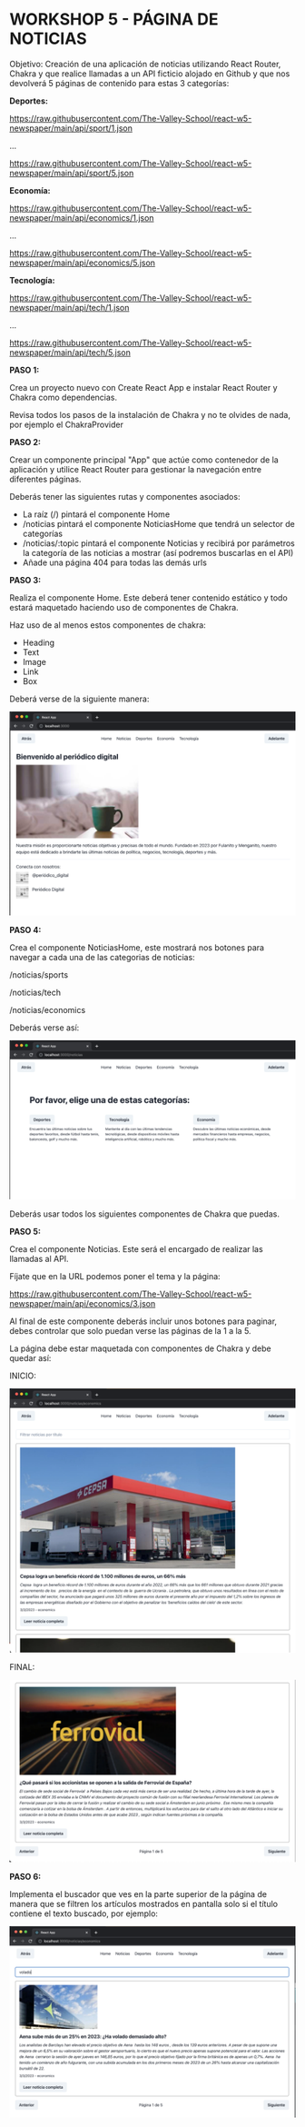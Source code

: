 # WORKSHOP 5 - PÁGINA DE NOTICIAS

Objetivo: Creación de una aplicación de noticias utilizando React Router, Chakra y que realice llamadas a un API ficticio alojado en Github y que nos devolverá 5 páginas de contenido para estas 3 categorías:

**Deportes:**

<https://raw.githubusercontent.com/The-Valley-School/react-w5-newspaper/main/api/sport/1.json>

...

<https://raw.githubusercontent.com/The-Valley-School/react-w5-newspaper/main/api/sport/5.json>

**Economía:**

<https://raw.githubusercontent.com/The-Valley-School/react-w5-newspaper/main/api/economics/1.json>

...

<https://raw.githubusercontent.com/The-Valley-School/react-w5-newspaper/main/api/economics/5.json>

**Tecnología:**

<https://raw.githubusercontent.com/The-Valley-School/react-w5-newspaper/main/api/tech/1.json>

...

<https://raw.githubusercontent.com/The-Valley-School/react-w5-newspaper/main/api/tech/5.json>

**PASO 1:**

Crea un proyecto nuevo con Create React App e instalar React Router y Chakra como dependencias.

Revisa todos los pasos de la instalación de Chakra y no te olvides de nada, por ejemplo el ChakraProvider

**PASO 2:**

Crear un componente principal "App" que actúe como contenedor de la aplicación y utilice React Router para gestionar la navegación entre diferentes páginas.

Deberás tener las siguientes rutas y componentes asociados:

- La raíz (/) pintará el componente Home
- /noticias pintará el componente NoticiasHome que tendrá un selector de categorías
- /noticias/:topic pintará el componente Noticias y recibirá por parámetros la categoría de las noticias a mostrar (así podremos buscarlas en el API)
- Añade una página 404 para todas las demás urls

**PASO 3:**

Realiza el componente Home. Este deberá tener contenido estático y todo estará maquetado haciendo uso de componentes de Chakra.

Haz uso de al menos estos componentes de chakra:

- Heading
- Text
- Image
- Link
- Box

Deberá verse de la siguiente manera:

![Untitled](/assets/Untitled.png)

**PASO 4:**

Crea el componente NoticiasHome, este mostrará nos botones para navegar a cada una de las categorias de noticias:

/noticias/sports

/noticias/tech

/noticias/economics

Deberás verse así:

![Untitled](/assets/Untitled%201.png)

Deberás usar todos los siguientes componentes de Chakra que puedas.

**PASO 5:**

Crea el componente Noticias. Este será el encargado de realizar las llamadas al API.

Fíjate que en la URL podemos poner el tema y la página:

<https://raw.githubusercontent.com/The-Valley-School/react-w5-newspaper/main/api/economics/3.json>

Al final de este componente deberás incluir unos botones para paginar, debes controlar que solo puedan verse las páginas de la 1 a la 5.

La página debe estar maquetada con componentes de Chakra y debe quedar así:

INICIO:

![Untitled](/assets/Untitled%202.png)

FINAL:

![Untitled](/assets/Untitled%203.png)

**PASO 6:**

Implementa el buscador que ves en la parte superior de la página de manera que se filtren los artículos mostrados en pantalla solo si el título contiene el texto buscado, por ejemplo:

![Untitled](/assets/Untitled%204.png)
